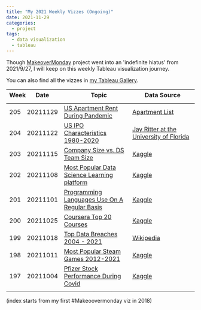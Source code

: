 ```yaml
---
title: "My 2021 Weekly Vizzes (Ongoing)"
date: 2021-11-29
categories:
  - project
tags:
  - data visualization
  - tableau
---
```


Though [MakeoverMonday](http://www.makeovermonday.co.uk/) project went into an 'indefinite hiatus' from 2021/9/27, I will keep on this weekly Tableau visualization journey.  

You can also find all the vizzes in [my Tableau Gallery](https://public.tableau.com/profile/yu.dong#!/).  


<table>
<thead style="display:block;width:100%;">
<tr style="display:block;">
<th align="left" width="5%">Week</th>
<th width="15%">Date</th>
<th width="50%">Topic</th>
<th align="left" width="30%">Data Source</th>
</tr>
</thead>
<tbody style="display:block;height:500px;overflow:auto;width:100%;">
<tr>
<td align="left">205</td>
<td>20211129</td>
<td><a href="https://yudong-94.github.io/personal-website/data%20viz/WeeklyViz20211129">US Apartment Rent During Pandemic</a></td>
<td align="left"><a href="https://www.apartmentlist.com/research/category/data-rent-estimates">Apartment List</a></td>
</tr>
<tr>
<td align="left">204</td>
<td>20211122</td>
<td><a href="https://yudong-94.github.io/personal-website/data%20viz/WeeklyViz20211122">US IPO Characteristics 1980-2020</a></td>
<td align="left"><a href="https://site.warrington.ufl.edu/ritter/ipo-data/">Jay Ritter at the University of Florida</a></td>
</tr>
<tr>
<td align="left">203</td>
<td>20211115</td>
<td><a href="https://yudong-94.github.io/personal-website/data%20viz/WeeklyViz20211115">Company Size vs. DS Team Size</a></td>
<td align="left"><a href="https://www.kaggle.com/c/kaggle-survey-2021/data">Kaggle</a></td>
</tr>
<tr>
<td align="left">202</td>
<td>20211108</td>
<td><a href="https://yudong-94.github.io/personal-website/data%20viz/WeeklyViz20211108">Most Popular Data Science Learning platform</a></td>
<td align="left"><a href="https://www.kaggle.com/c/kaggle-survey-2021/data">Kaggle</a></td>
</tr>
<tr>
<td align="left">201</td>
<td>20211101</td>
<td><a href="https://yudong-94.github.io/personal-website/data%20viz/WeeklyViz20211101">Programming Languages Use On A Regular Basis</a></td>
<td align="left"><a href="https://www.kaggle.com/c/kaggle-survey-2021/data">Kaggle</a></td>
</tr>
<tr>
<td align="left">200</td>
<td>20211025</td>
<td><a href="https://yudong-94.github.io/personal-website/data%20viz/WeeklyViz20211025">Coursera Top 20 Courses</a></td>
<td align="left"><a href="https://www.kaggle.com/siddharthm1698/coursera-course-dataset">Kaggle</a></td>
</tr>
<tr>
<td align="left">199</td>
<td>20211018</td>
<td><a href="https://yudong-94.github.io/personal-website/data%20viz/WeeklyViz20211018">Top Data Breaches 2004 - 2021</a></td>
<td align="left"><a href="https://en.wikipedia.org/wiki/List_of_data_breaches">Wikipedia</a></td>
</tr>
<tr>
<td align="left">198</td>
<td>20211011</td>
<td><a href="https://yudong-94.github.io/personal-website/data%20viz/WeeklyViz20211011">Most Popular Steam Games 2012-2021</a></td>
<td align="left"><a href="https://www.kaggle.com/jackogozaly/steam-player-data">Kaggle</a></td>
</tr>
<tr>
<td align="left">197</td>
<td>20211004</td>
<td><a href="https://yudong-94.github.io/personal-website/data%20viz/WeeklyViz20211004">Pfizer Stock Performance During Covid</a></td>
<td align="left"><a href="https://www.kaggle.com/varpit94/pfizer-stock-data">Kaggle</a></td>
</tr>
<tr>
<td align="left">196</td>
<td>20210927</td>
<td><a href="https://yudong-94.github.io/personal-website/data%20viz/MakeOverMonday20210927">MLB All-Time Wins Above Replacement</a></td>
<td align="left"><a href="https://www.espn.com/mlb/war/leaders/_/type/offensive/alltime/true">ESPN</a></td>
</tr>
<tr>
<td align="left">195</td>
<td>20210920</td>
<td><a href="https://yudong-94.github.io/personal-website/data%20viz/MakeOverMonday20210920">Dark Web Price Index 2021</a></td>
<td align="left"><a href="https://www.privacyaffairs.com/dark-web-price-index-2021/">Privacy Affairs</a></td>
</tr>
<tr>
<td align="left">194</td>
<td>20210913</td>
<td><a href="https://yudong-94.github.io/personal-website/data%20viz/MakeOverMonday20210913">The 20 Largest Solar Power Plants</a></td>
<td align="left"><a href="https://en.wikipedia.org/wiki/List_of_photovoltaic_power_stations">Wikipedia</a></td>
</tr>
<tr>
<td align="left">193</td>
<td>20210906</td>
<td><a href="https://yudong-94.github.io/personal-website/data%20viz/MakeOverMonday20210906">What Do Americans Think About Abortion?</a></td>
<td align="left"><a href="https://news.gallup.com/poll/1576/abortion.aspx">Gallup</a></td>
</tr>
<tr>
<td align="left">192</td>
<td>20210830</td>
<td><a href="https://yudong-94.github.io/personal-website/data%20viz/MakeOverMonday20210830">Estimation of Country-Specific and Global Prevalence of Male Circumcision</a></td>
<td align="left"><a href="https://pophealthmetrics.biomedcentral.com/articles/10.1186/s12963-016-0073-5">Population Health Metrics</a></td>
</tr>
<tr>
<td align="left">191</td>
<td>20210823</td>
<td><a href="https://yudong-94.github.io/personal-website/data%20viz/MakeOverMonday20210823">"Entry-level" jobs on LinkedIn require 3+ years of experience</a></td>
<td align="left"><a href="https://www.linkedin.com/pulse/hirings-new-red-line-why-newcomers-cant-land-35-jobs-george-anders/">LinkedIn</a></td>
</tr>
<tr>
<td align="left">190</td>
<td>20210816</td>
<td><a href="https://yudong-94.github.io/personal-website/data%20viz/MakeOverMonday20210816">How’s UCAS Clearing Going?</a></td>
<td align="left"><a href="https://wonkhe.com/wonk-corner/hows-clearing-going-then/">WONKHE</a></td>
</tr>
<tr>
<td align="left">189</td>
<td>20210809</td>
<td><a href="https://yudong-94.github.io/personal-website/data%20viz/MakeOverMonday20210809">Monthly Mortality Rates in England and Wales</a></td>
<td align="left"><a href="https://www.ons.gov.uk/peoplepopulationandcommunity/birthsdeathsandmarriages/deaths/bulletins/monthlymortalityanalysisenglandandwales/june2021">ONS</a></td>
</tr>
<tr>
<td align="left">188</td>
<td>20210802</td>
<td><a href="https://yudong-94.github.io/personal-website/data%20viz/MakeOverMonday20210802">Bike Collisions in London (2005-2019)</a></td>
<td align="left"><a href="https://bikedata.cyclestreets.net/collisions/#9.44/51.4814/0.0567">CycleStreets</a></td>
</tr>
<tr>
<td align="left">187</td>
<td>20210726</td>
<td><a href="https://yudong-94.github.io/personal-website/data%20viz/MakeOverMonday20210726">America's Racial Breakdown by State</a></td>
<td align="left"><a href="https://data.world/makeovermonday/2021w30a">Kaiser Family Foundation, U.S. Census</a></td>
</tr>
<tr>
<td align="left">186</td>
<td>20210719</td>
<td><a href="https://yudong-94.github.io/personal-website/data%20viz/MakeOverMonday20210719">UK COVID-19 Mortality Rate by Ethnicity</a></td>
<td align="left"><a href="https://docs.google.com/spreadsheets/d/1g_YxmDfQx7aOU2DKzNZo9b-NTk62Bju6X3z6OuCa6gw/edit#gid=2004630296">Information is Beautiful via UK Office for National Statistics</a></td>
</tr>
<tr>
<td align="left">185</td>
<td>20210712</td>
<td><a href="https://yudong-94.github.io/personal-website/data%20viz/MakeOverMonday20210712">UK Vaccine Coverage by Age and Ethnicity</a></td>
<td align="left"><a href="https://reports.opensafely.org/reports/vaccine-coverage/">OpenSAFELY</a></td>
</tr>
<tr>
<td align="left">184</td>
<td>20210705</td>
<td><a href="https://yudong-94.github.io/personal-website/data%20viz/MakeOverMonday20210705">2020 Electoral Map If Only ____ Voted</a></td>
<td align="left"><a href="https://docs.google.com/spreadsheets/d/1j-sTWtIrXuqMOj6I67X0Q9bpQ-XmKkf71jXj48j_BmE/edit#gid=244779571">Dustin Gibson via AP Votecast Exit Polls</a></td>
</tr>
<tr>
<td align="left">183</td>
<td>20210628</td>
<td><a href="https://yudong-94.github.io/personal-website/data%20viz/MakeOverMonday20210628">How Common is Your Birthday?</a></td>
<td align="left"><a href="https://github.com/fivethirtyeight/data/births">FiveThirthyEight</a></td>
</tr>
<tr>
<td align="left">182</td>
<td>20210621</td>
<td><a href="https://yudong-94.github.io/personal-website/data%20viz/MakeOverMonday20210621">Stop & Search Rates by Ethnicity in the UK</a></td>
<td align="left"><a href="https://www.ethnicity-facts-figures.service.gov.uk/crime-justice-and-the-law/policing/stop-and-search/latest#by-ethnicity-over-time">gov.uk</a></td>
</tr>
<tr>
<td align="left">181</td>
<td>20210614</td>
<td><a href="https://yudong-94.github.io/personal-website/data%20viz/MakeOverMonday20210614">What Schools Create the Most Student Loans in the U.S.?</a></td>
<td align="left"><a href="https://howmuch.net/sources/university-with-the-most-student-loan-originations-in-every-state">Common Origination and Disbursement (COD)</a></td>
</tr>
<tr>
<td align="left">180</td>
<td>20210607</td>
<td><a href="https://yudong-94.github.io/personal-website/data%20viz/MakeOverMonday20210607">Percentage of Never Married Adults Is on the Rise</a></td>
<td align="left"><a href="https://www.census.gov/content/dam/Census/library/publications/2021/demo/p70-167.pdf">U.S. Census</a></td>
</tr>
<tr>
<td align="left">179</td>
<td>20210531</td>
<td><a href="https://yudong-94.github.io/personal-website/data%20viz/MakeOverMonday20210531">The Plastic Waste Makers Index</a></td>
<td align="left"><a href="https://www.minderoo.org/plastic-waste-makers-index/data/indices/producers/">Minderoo</a></td>
</tr>
<tr>
<td align="left">178</td>
<td>20210524</td>
<td><a href="https://yudong-94.github.io/personal-website/data%20viz/MakeOverMonday20210524">How are wildlife populations changing?</a></td>
<td align="left"><a href="https://ourworldindata.org/living-planet-index-understanding">Our World in Data</a></td>
</tr>
<tr>
<td align="left">177</td>
<td>20210517</td>
<td><a href="https://yudong-94.github.io/personal-website/data%20viz/MakeOverMonday20210517">What Animal Could You Beat in a Fight?</a></td>
<td align="left"><a href="https://docs.cdn.yougov.com/07vgk5e81j/YouGov%20-%20Human%20vs%20animal%20fight.pdf">YouGov</a></td>
</tr>
<tr>
<td align="left">176</td>
<td>20210510</td>
<td><a href="https://yudong-94.github.io/personal-website/data%20viz/MakeOverMonday20210510">What Does 1GB of Mobile Data Cost in Every Country?</a></td>
<td align="left"><a href="https://www.visualcapitalist.com/cost-of-mobile-data-worldwide/">Visual Capitalist</a></td>
</tr>
<tr>
<td align="left">175</td>
<td>20210503</td>
<td><a href="https://yudong-94.github.io/personal-website/data%20viz/MakeOverMonday20210503">CEO-to-Worker Compensation Ratio</a></td>
<td align="left"><a href="https://www.epi.org/publication/ceo-compensation-surged-14-in-2019-to-21-3-million-ceos-now-earn-320-times-as-much-as-a-typical-worker/">Economic Policy Institute</a></td>
</tr>
<tr>
<td align="left">174</td>
<td>20210426</td>
<td><a href="https://yudong-94.github.io/personal-website/data%20viz/MakeOverMonday20210426">Regional Price Parity For Each State</a></td>
<td align="left"><a href="https://apps.bea.gov/iTable/iTable.cfm?reqid=70&step=1&acrdn=8">U.S. Bureau of Economic Analysis</a></td>
</tr>
<tr>
<td align="left">173</td>
<td>20210419</td>
<td><a href="https://yudong-94.github.io/personal-website/data%20viz/MakeOverMonday20210419">US Air Travel Falls Due to Covid Epidemic</a></td>
<td align="left"><a href="https://www.transtats.bts.gov/DL_SelectFields.asp?gnoyr_VQ=FMF">Bureau of Transportation Statistics</a></td>
</tr>
<tr>
<td align="left">172</td>
<td>20210412</td>
<td><a href="https://yudong-94.github.io/personal-website/data%20viz/MakeOverMonday20210412">Fouls Called By NBA Referees</a></td>
<td align="left"><a href="https://llewellynjean.shinyapps.io/NBARefDatabase/">The Unofficial NBA Ref Ball Database</a></td>
</tr>
<tr>
<td align="left">171</td>
<td>20210405</td>
<td><a href="https://yudong-94.github.io/personal-website/data%20viz/MakeOverMonday20210405">Multiclass Classification of Dry Beans</a></td>
<td align="left"><a href="https://archive.ics.uci.edu/ml/datasets/Dry+Bean+Dataset">UCI Machine Learning Repository</a></td>
</tr>
<tr>
<td align="left">170</td>
<td>20210329</td>
<td><a href="https://yudong-94.github.io/personal-website/data%20viz/MakeOverMonday20210329">Exports to EU plunge by 40% in first month since Brexit</a></td>
<td align="left"><a href="https://www.ons.gov.uk/economy/nationalaccounts/balanceofpayments/datasets/uktradegoodsandservicespublicationtables">ONS</a></td>
</tr>
<tr>
<td align="left">169</td>
<td>20210322</td>
<td><a href="https://yudong-94.github.io/personal-website/data%20viz/MakeOverMonday20210322">The Cereal Industry Had A Very Weird Year</a></td>
<td align="left"><a href="https://apps.bea.gov/iTable/iTable.cfm?ReqID=19&step=2#reqid=19&step=2&isuri=1&1921=underlying">Bureau of Economic Analysis</a></td>
</tr>
<tr>
<td align="left">168</td>
<td>20210315</td>
<td><a href="https://yudong-94.github.io/personal-website/data%20viz/MakeOverMonday20210315">Top Five Crops by Production</a></td>
<td align="left"><a href="http://www.fao.org/faostat/en/#data/QC">FAOSTAT</a></td>
</tr>
<tr>
<td align="left">167</td>
<td>20210308</td>
<td><a href="https://yudong-94.github.io/personal-website/data%20viz/MakeOverMonday20210308">Women in Olympics</a></td>
<td align="left"><a href="https://stillmedab.olympic.org/media/Document%20Library/OlympicOrg/Factsheets-Reference-Documents/Women-in-the-Olympic-Movement/Factsheet-Women-in-the-Olympic-Movement.pdf#_ga=2.150741558.1281153798.1612817630-235483746.1612817630">International Olympic Committee</a></td>
</tr>
<tr>
<td align="left">166</td>
<td>20210301</td>
<td><a href="https://yudong-94.github.io/personal-website/data%20viz/MakeOverMonday20210301">Seats Held by Women in National Parliaments</a></td>
<td align="left"><a href="https://ec.europa.eu/eurostat/databrowser/view/sdg_05_50/default/table?lang=en">Eurostat</a></td>
</tr>
<tr>
<td align="left">165</td>
<td>20210222</td>
<td><a href="https://yudong-94.github.io/personal-website/data%20viz/MakeOverMonday20210222">Protests Against Limiting Abortion Rights in Poland</a></td>
<td align="left"><a href="https://public.tableau.com/profile/hanna.nykowska#!/vizhome/ThisisWar-AbortioninPoland/whatisgoingoninpoland">Ogólnopolski Strajk Kobiet</a></td>
</tr>
<tr>
<td align="left">164</td>
<td>20210215</td>
<td><a href="https://yudong-94.github.io/personal-website/data%20viz/MakeOverMonday20210215">What’s the point of Valentine’s Day?</a></td>
<td align="left"><a href="https://www.statista.com/chart/amp/3229/whats-the-point-of-valentines-day/">Statista</a></td>
</tr>
<tr>
<td align="left">163</td>
<td>20210208</td>
<td><a href="https://yudong-94.github.io/personal-website/data%20viz/MakeOverMonday20210208">Viz5: Perceived Obstacles to Gender Equality</a></td>
<td align="left"><a href="https://data.world/makeovermonday/2021w6">Viz5</a></td>
</tr>
<tr>
<td align="left">162</td>
<td>20210201</td>
<td><a href="https://yudong-94.github.io/personal-website/data%20viz/MakeOverMonday20210201">Renewables Overtake Fossil Fuels in Europe</a></td>
<td align="left"><a href="https://ember-climate.org/project/eu-power-sector-2020/">Ember</a></td>
</tr>
<tr>
<td align="left">161</td>
<td>20210125</td>
<td><a href="https://yudong-94.github.io/personal-website/data%20viz/MakeOverMonday20210125">Indian Coal Mine Location and Production</a></td>
<td align="left"><a href="https://doi.org/10.1088/2633-1357/abdbbb">Sandeep Pai and Hisham Zerriffi via Harvard Dataverse</a></td>
</tr>
<tr>
<td align="left">160</td>
<td>20210118</td>
<td><a href="https://yudong-94.github.io/personal-website/data%20viz/MakeOverMonday20210118">Global Temperature 1880-2020</a></td>
<td align="left"><a href="https://data.giss.nasa.gov/gistemp/">NASA Goddard Institute for Space Studies</a></td>
</tr>
<tr>
<td align="left">159</td>
<td>20210111</td>
<td><a href="https://yudong-94.github.io/personal-website/data%20viz/MakeOverMonday20210111">Viz5: Gender Inequality in HIV Infections in Adolescents</a></td>
<td align="left"><a href="https://data.world/makeovermonday/2021w2">UNICEF</a></td>
</tr>
<tr>
<td align="left">158</td>
<td>20210104</td>
<td><a href="https://yudong-94.github.io/personal-website/data%20viz/MakeOverMonday20210104">The Great Bicycle Boom of 2020</a></td>
<td align="left"><a href="https://www.railstotrails.org/COVID19/#trailcount">Rails to Trails</a></td>
</tr>
</tbody>
</table>

(index starts from my first #Makeoovermonday viz in 2018)
